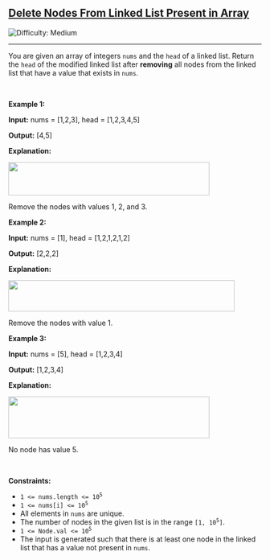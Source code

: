 <h2><a href="https://leetcode.com/problems/delete-nodes-from-linked-list-present-in-array">Delete Nodes From Linked List Present in Array</a></h2> <img src='https://img.shields.io/badge/Difficulty-Medium-orange' alt='Difficulty: Medium' /><hr><p>You are given an array of integers <code>nums</code> and the <code>head</code> of a linked list. Return the <code>head</code> of the modified linked list after <strong>removing</strong> all nodes from the linked list that have a value that exists in <code>nums</code>.</p>

<p>&nbsp;</p>
<p><strong class="example">Example 1:</strong></p>

<div class="example-block">
<p><strong>Input:</strong> <span class="example-io">nums = [1,2,3], head = [1,2,3,4,5]</span></p>

<p><strong>Output:</strong> <span class="example-io">[4,5]</span></p>

<p><strong>Explanation:</strong></p>

<p><strong><img alt="" src="https://assets.leetcode.com/uploads/2024/06/11/linkedlistexample0.png" style="width: 400px; height: 66px;" /></strong></p>

<p>Remove the nodes with values 1, 2, and 3.</p>
</div>

<p><strong class="example">Example 2:</strong></p>

<div class="example-block">
<p><strong>Input:</strong> <span class="example-io">nums = [1], head = [1,2,1,2,1,2]</span></p>

<p><strong>Output:</strong> <span class="example-io">[2,2,2]</span></p>

<p><strong>Explanation:</strong></p>

<p><img alt="" src="https://assets.leetcode.com/uploads/2024/06/11/linkedlistexample1.png" style="height: 62px; width: 450px;" /></p>

<p>Remove the nodes with value 1.</p>
</div>

<p><strong class="example">Example 3:</strong></p>

<div class="example-block">
<p><strong>Input:</strong> <span class="example-io">nums = [5], head = [1,2,3,4]</span></p>

<p><strong>Output:</strong> <span class="example-io">[1,2,3,4]</span></p>

<p><strong>Explanation:</strong></p>

<p><strong><img alt="" src="https://assets.leetcode.com/uploads/2024/06/11/linkedlistexample2.png" style="width: 400px; height: 83px;" /></strong></p>

<p>No node has value 5.</p>
</div>

<p>&nbsp;</p>
<p><strong>Constraints:</strong></p>

<ul>
	<li><code>1 &lt;= nums.length &lt;= 10<sup>5</sup></code></li>
	<li><code>1 &lt;= nums[i] &lt;= 10<sup>5</sup></code></li>
	<li>All elements in <code>nums</code> are unique.</li>
	<li>The number of nodes in the given list is in the range <code>[1, 10<sup>5</sup>]</code>.</li>
	<li><code>1 &lt;= Node.val &lt;= 10<sup>5</sup></code></li>
	<li>The input is generated such that there is at least one node in the linked list that has a value not present in <code>nums</code>.</li>
</ul>
